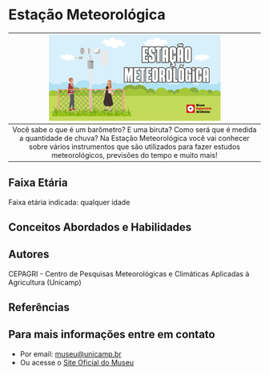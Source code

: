 # Estação Meteorológica

|<img src="estacao-banner.png" width="70%" height="70%"> |
|:-------------:|
| Você sabe o que é um barômetro? E uma biruta? Como será que é medida a quantidade de chuva? Na Estação Meteorológica você vai conhecer sobre vários instrumentos que são utilizados para fazer estudos meteorológicos, previsões do tempo e muito mais!|
 

## Faixa Etária
Faixa etária indicada: qualquer idade

## Conceitos Abordados e Habilidades

## Autores
CEPAGRI - Centro de Pesquisas Meteorológicas e Climáticas Aplicadas à Agricultura (Unicamp)

## Referências

## Para mais informações entre em contato

* Por email: museu@unicamp.br
* Ou acesse o [Site Oficial do Museu](https://www.mc.unicamp.br/visite)
